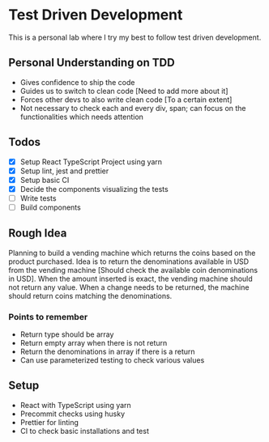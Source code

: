 # Test Driven Development

This is a personal lab where I try my best to follow test driven development.

## Personal Understanding on TDD

- Gives confidence to ship the code
- Guides us to switch to clean code [Need to add more about it]
- Forces other devs to also write clean code [To a certain extent]
- Not necessary to check each and every div, span; can focus on the functionalities which needs attention

## Todos

- [x] Setup React TypeScript Project using yarn
- [x] Setup lint, jest and prettier
- [x] Setup basic CI
- [x] Decide the components visualizing the tests
- [ ] Write tests
- [ ] Build components

## Rough Idea

Planning to build a vending machine which returns the coins based on the product purchased. Idea is to return the denominations available in USD from the vending machine [Should check the available coin denominations in USD]. When the amount inserted is exact, the vending machine should not return any value. When a change needs to be returned, the machine should return coins matching the denominations.

### Points to remember

- Return type should be array
- Return empty array when there is not return
- Return the denominations in array if there is a return
- Can use parameterized testing to check various values

## Setup

- React with TypeScript using yarn
- Precommit checks using husky
- Prettier for linting
- CI to check basic installations and test
